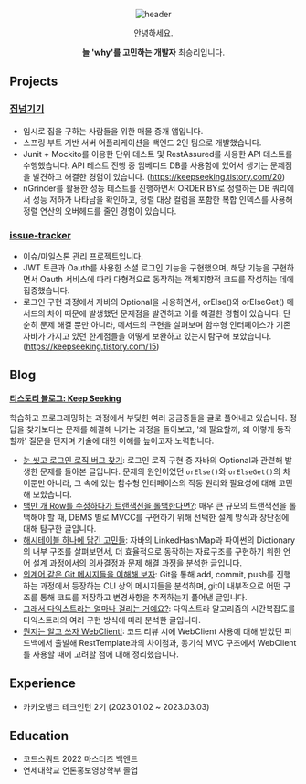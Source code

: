 <div align='center'>

![header](https://capsule-render.vercel.app/api?type=waving&color=gradient&height=300&section=header&text=Senglee%20Choi%27s&fontSize=70&animation=fadeIn)
  
안녕하세요.

**늘 'why'를 고민하는 개발자** 최승리입니다.
    
</div>




## Projects
### [집넘기기](https://github.com/jminie-o8o/Home-Rent-App)
- 임시로 집을 구하는 사람들을 위한 매물 중개 앱입니다.
- 스프링 부트 기반 서버 어플리케이션을 백엔드 2인 팀으로 개발했습니다.
- Junit + Mockito를 이용한 단위 테스트 및 RestAssured를 사용한 API 테스트를 수행했습니다. API 테스트 진행 중 임베디드 DB를 사용함에 있어서 생기는 문제점을 발견하고 해결한 경험이 있습니다. (https://keepseeking.tistory.com/20)
- nGrinder를 활용한 성능 테스트를 진행하면서 ORDER BY로 정렬하는 DB 쿼리에서 성능 저하가 나타남을 확인하고, 정렬 대상 컬럼을 포함한 복합 인덱스를 사용해 정렬 연산의 오버헤드를 줄인 경험이 있습니다.



### [issue-tracker](https://github.com/jminie-o8o/issue-tracker)
- 이슈/마일스톤 관리 프로젝트입니다.
- JWT 토큰과 Oauth를 사용한 소셜 로그인 기능을 구현했으며, 해당 기능을 구현하면서 Oauth 서비스에 따라 다형적으로 동작하는 객체지향적 코드를 작성하는 데에 집중했습니다.
- 로그인 구현 과정에서 자바의 Optional을 사용하면서, orElse()와 orElseGet() 메서드의 차이 때문에 발생했던 문제점을 발견하고 이를 해결한 경험이 있습니다. 단순히 문제 해결 뿐만 아니라, 메서드의 구현을 살펴보며 함수형 인터페이스가 기존 자바가 가지고 있던 한계점들을 어떻게 보완하고 있는지 탐구해 보았습니다. (https://keepseeking.tistory.com/15)



## Blog
**[티스토리 블로그: Keep Seeking](https://keepseeking.tistory.com/)**

학습하고 프로그래밍하는 과정에서 부딪힌 여러 궁금증들을 글로 풀어내고 있습니다. 정답을 찾기보다는 문제를 해결해 나가는 과정을 돌아보고, '왜 필요할까, 왜 이렇게 동작할까' 질문을 던지며 기술에 대한 이해를 높이고자 노력합니다.

- [눈 씻고 로그인 로직 버그 찾기](https://keepseeking.tistory.com/15): 로그인 로직 구현 중 자바의 Optional과 관련해 발생한 문제를 돌아본 글입니다. 문제의 원인이었던 `orElse()`와 `orElseGet()`의 차이뿐만 아니라, 그 속에 있는 함수형 인터페이스의 작동 원리와 필요성에 대해 고민해 보았습니다.
- [백만 개 Row를 수정하다가 트랜잭션을 롤백한다면?](https://keepseeking.tistory.com/18): 매우 큰 규모의 트랜잭션을 롤백해야 할 때, DBMS 별로 MVCC를 구현하기 위해 선택한 설계 방식과 장단점에 대해 탐구한 글입니다.
- [해시테이블 하나에 담긴 고민들](https://keepseeking.tistory.com/19): 자바의 LinkedHashMap과 파이썬의 Dictionary의 내부 구조를 살펴보면서, 더 효율적으로 동작하는 자료구조를 구현하기 위한 언어 설계 과정에서의 의사결정과 문제 해결 과정을 분석한 글입니다.
- [외계어 같은 Git 메시지들을 이해해 보자](https://keepseeking.tistory.com/17): Git을 통해 add, commit, push를 진행하는 과정에서 등장하는 CLI 상의 메시지들을 분석하며, git이 내부적으로 어떤 구조를 통해 코드를 저장하고 변경사항을 추적하는지 풀어낸  글입니다.
- [그래서 다익스트라는 얼마나 걸리는 거예요?](https://keepseeking.tistory.com/14): 다익스트라 알고리즘의 시간복잡도를 다익스트라의 여러 구현 방식에 따라 분석한 글입니다.
- [뭔지는 알고 쓰자 WebClient!](https://keepseeking.tistory.com/13): 코드 리뷰 시에 WebClient 사용에 대해 받았던 피드백에서 출발해 RestTemplate과의 차이점과, 동기식 MVC 구조에서 WebClient를 사용할 때에 고려할 점에 대해 정리했습니다.

## Experience
- 카카오뱅크 테크인턴 2기 (2023.01.02 ~ 2023.03.03)

## Education
- 코드스쿼드 2022 마스터즈 백엔드
- 연세대학교 언론홍보영상학부 졸업




<!--
**street62/street62** is a ✨ _special_ ✨ repository because its `README.md` (this file) appears on your GitHub profile.

Here are some ideas to get you started:

- 🔭 I’m currently working on ...
- 🌱 I’m currently learning ...
- 👯 I’m looking to collaborate on ...
- 🤔 I’m looking for help with ...
- 💬 Ask me about ...
- 📫 How to reach me: ...
- 😄 Pronouns: ...
- ⚡ Fun fact: ...
-->
